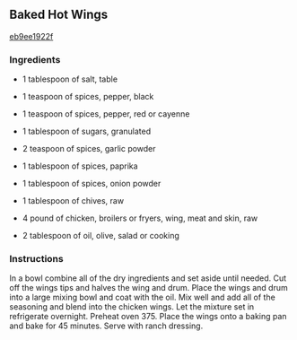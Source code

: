 ## Baked Hot Wings

[eb9ee1922f](http://www.food.com/recipe/baked-hot-wings-486519)

### Ingredients

 - 1 tablespoon of salt, table

 - 1 teaspoon of spices, pepper, black

 - 1 teaspoon of spices, pepper, red or cayenne

 - 1 tablespoon of sugars, granulated

 - 2 teaspoon of spices, garlic powder

 - 1 tablespoon of spices, paprika

 - 1 tablespoon of spices, onion powder

 - 1 tablespoon of chives, raw

 - 4 pound of chicken, broilers or fryers, wing, meat and skin, raw

 - 2 tablespoon of oil, olive, salad or cooking

### Instructions

In a bowl combine all of the dry ingredients and set aside until needed. Cut off the wings tips and halves the wing and drum. Place the wings and drum into a large mixing bowl and coat with the oil. Mix well and add all of the seasoning and blend into the chicken wings. Let the mixture set in refrigerate overnight. Preheat oven 375. Place the wings onto a baking pan and bake for 45 minutes. Serve with ranch dressing.